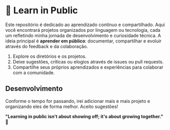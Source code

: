 # 🧠 Learn in Public  

Este repositório é dedicado ao aprendizado contínuo e compartilhado. Aqui você encontrará projetos organizados por linguagem ou tecnologia, cada um refletindo minha jornada de desenvolvimento e curiosidade técnica. A ideia principal é **aprender em público**: documentar, compartilhar e evoluir através do feedback e da colaboração.

1. Explore os diretórios e os projetos.  
2. Deixe sugestões, críticas ou elogios através de issues ou pull requests.  
3. Compartilhe seus próprios aprendizados e experiências para colaborar com a comunidade.  

## Desenvolvimento

Conforme o tempo for passando, irei adicionar mais e mais projeto e organizando eles de forma melhor. Aceito sugestões!

**"Learning in public isn't about showing off; it's about growing together."** 🌱  

